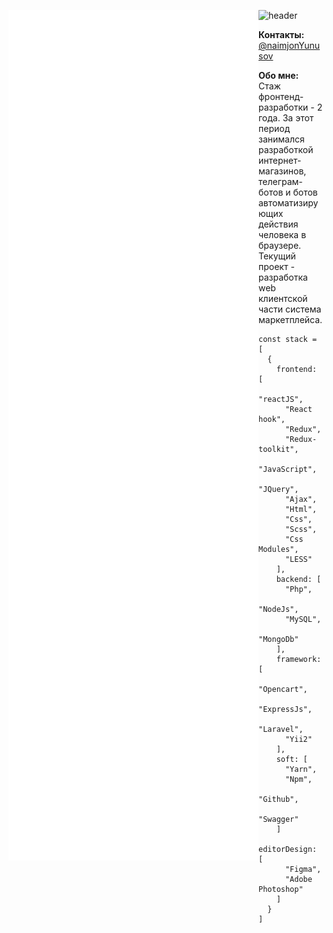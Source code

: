 ![header](https://capsule-render.vercel.app/api?type=waving&color=gradient&height=256&section=header&text=Hello%20World!&fontSize=75&animation=fadeIn&fontAlignY=38&desc=Welcome%20to%20my%20GitHub%20profile!%20Put%20stars,%20fork%20and%20contribute!&descAlignY=51&descAlign=62)
[<img align="left" width="400" alt="if you see this, it means my metrics are not working" src="https://github.com/teuchezh/teuchezh/blob/main/github-metrics.svg">](https://github.com/teuchezh/teuchezh)

**Контакты:** [@naimjonYunusov](https://t.me/naimjonYunusov)

**Обо мне:**  Стаж фронтенд-разработки - 2 года. За этот период занимался разработкой интернет-магазинов, телеграм-ботов и ботов автоматизирующих действия человека в браузере. Текущий проект - разработка web клиентской части система маркетплейса.




```
const stack = [
  {
    frontend: [
      "reactJS", 
      "React hook", 
      "Redux", 
      "Redux-toolkit", 
      "JavaScript", 
      "JQuery", 
      "Ajax", 
      "Html", 
      "Css",
      "Scss",
      "Css Modules",
      "LESS"
    ],
    backend: [
      "Php",
      "NodeJs",
      "MySQL",
      "MongoDb"
    ],
    framework: [
      "Opencart",
      "ExpressJs",
      "Laravel",
      "Yii2"
    ],
    soft: [
      "Yarn",
      "Npm",
      "Github",
      "Swagger"
    ]
    editorDesign: [
      "Figma",
      "Adobe Photoshop"
    ]
  }
]
```
